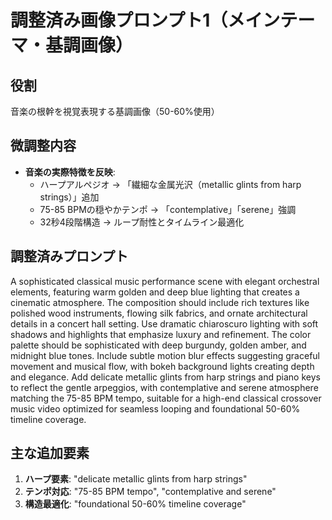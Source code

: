 # 調整済み画像プロンプト1（メインテーマ・基調画像）

## 役割
音楽の根幹を視覚表現する基調画像（50-60%使用）

## 微調整内容
- **音楽の実際特徴を反映**:
  - ハープアルペジオ → 「繊細な金属光沢（metallic glints from harp strings）」追加
  - 75-85 BPMの穏やかテンポ → 「contemplative」「serene」強調
  - 32秒4段階構造 → ループ耐性とタイムライン最適化

## 調整済みプロンプト
A sophisticated classical music performance scene with elegant orchestral elements, featuring warm golden and deep blue lighting that creates a cinematic atmosphere. The composition should include rich textures like polished wood instruments, flowing silk fabrics, and ornate architectural details in a concert hall setting. Use dramatic chiaroscuro lighting with soft shadows and highlights that emphasize luxury and refinement. The color palette should be sophisticated with deep burgundy, golden amber, and midnight blue tones. Include subtle motion blur effects suggesting graceful movement and musical flow, with bokeh background lights creating depth and elegance. Add delicate metallic glints from harp strings and piano keys to reflect the gentle arpeggios, with contemplative and serene atmosphere matching the 75-85 BPM tempo, suitable for a high-end classical crossover music video optimized for seamless looping and foundational 50-60% timeline coverage.

## 主な追加要素
1. **ハープ要素**: "delicate metallic glints from harp strings"
2. **テンポ対応**: "75-85 BPM tempo", "contemplative and serene"
3. **構造最適化**: "foundational 50-60% timeline coverage"